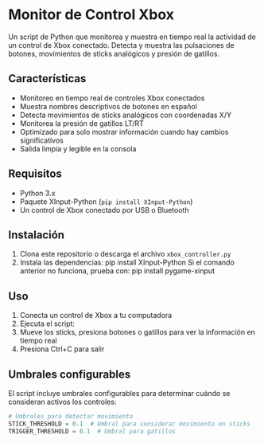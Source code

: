 # Monitor de Control Xbox

Un script de Python que monitorea y muestra en tiempo real la actividad de un control de Xbox conectado. Detecta y muestra las pulsaciones de botones, movimientos de sticks analógicos y presión de gatillos.

## Características

- Monitoreo en tiempo real de controles Xbox conectados
- Muestra nombres descriptivos de botones en español
- Detecta movimientos de sticks analógicos con coordenadas X/Y
- Monitorea la presión de gatillos LT/RT
- Optimizado para solo mostrar información cuando hay cambios significativos
- Salida limpia y legible en la consola

## Requisitos

- Python 3.x
- Paquete XInput-Python (`pip install XInput-Python`)
- Un control de Xbox conectado por USB o Bluetooth

## Instalación

1. Clona este repositorio o descarga el archivo `xbox_controller.py`
2. Instala las dependencias:
pip install XInput-Python
Si el comando anterior no funciona, prueba con:
pip install pygame-xinput

## Uso

1. Conecta un control de Xbox a tu computadora
2. Ejecuta el script:
3. Mueve los sticks, presiona botones o gatillos para ver la información en tiempo real
4. Presiona Ctrl+C para salir

## Umbrales configurables

El script incluye umbrales configurables para determinar cuándo se consideran activos los controles:

```python
# Umbrales para detectar movimiento
STICK_THRESHOLD = 0.1  # Umbral para considerar movimiento en sticks
TRIGGER_THRESHOLD = 0.1  # Umbral para gatillos
```